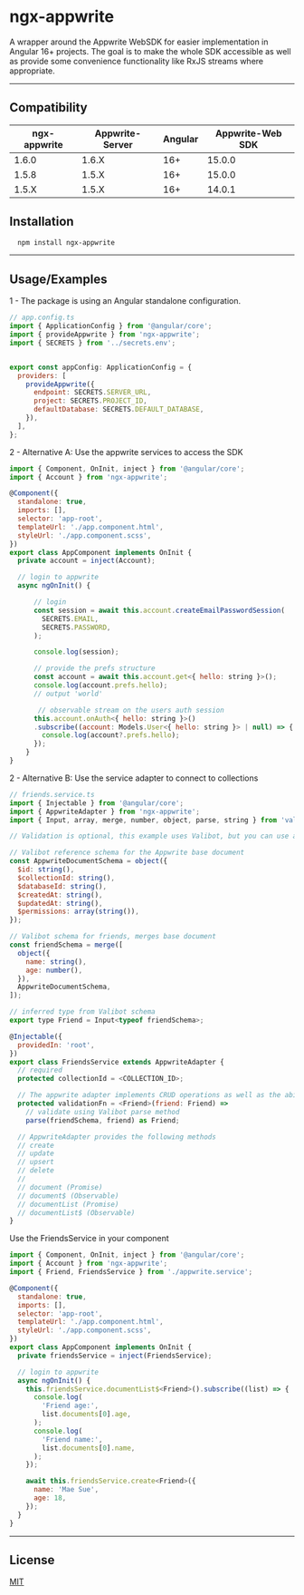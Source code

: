 # ngx-appwrite

A wrapper around the Appwrite WebSDK for easier implementation in Angular 16+ projects.
The goal is to make the whole SDK accessible as well as provide some convenience functionality
like RxJS streams where appropriate.

---

## Compatibility

| ngx-appwrite | Appwrite-Server | Angular | Appwrite-Web SDK |
| ------------ | --------------- | ------- | ---------------- |
| 1.6.0        | 1.6.X           | 16+     | 15.0.0           |
| 1.5.8        | 1.5.X           | 16+     | 15.0.0           |
| 1.5.X        | 1.5.X           | 16+     | 14.0.1           |

## Installation

```bash
  npm install ngx-appwrite
```

---

## Usage/Examples

1 - The package is using an Angular standalone configuration.

```javascript
// app.config.ts
import { ApplicationConfig } from '@angular/core';
import { provideAppwrite } from 'ngx-appwrite';
import { SECRETS } from '../secrets.env';


export const appConfig: ApplicationConfig = {
  providers: [
    provideAppwrite({
      endpoint: SECRETS.SERVER_URL,
      project: SECRETS.PROJECT_ID,
      defaultDatabase: SECRETS.DEFAULT_DATABASE,
    }),
  ],
};
```

2 - Alternative A: Use the appwrite services to access the SDK

```javascript
import { Component, OnInit, inject } from '@angular/core';
import { Account } from 'ngx-appwrite';

@Component({
  standalone: true,
  imports: [],
  selector: 'app-root',
  templateUrl: './app.component.html',
  styleUrl: './app.component.scss',
})
export class AppComponent implements OnInit {
  private account = inject(Account);

  // login to appwrite
  async ngOnInit() {

      // login
      const session = await this.account.createEmailPasswordSession(
        SECRETS.EMAIL,
        SECRETS.PASSWORD,
      );

      console.log(session);

      // provide the prefs structure
      const account = await this.account.get<{ hello: string }>();
      console.log(account.prefs.hello);
      // output 'world'

       // observable stream on the users auth session
      this.account.onAuth<{ hello: string }>()
      .subscribe((account: Models.User<{ hello: string }> | null) => {
        console.log(account?.prefs.hello);
      });
    }
}
```

2 - Alternative B: Use the service adapter to connect to collections

```javascript
// friends.service.ts
import { Injectable } from '@angular/core';
import { AppwriteAdapter } from 'ngx-appwrite';
import { Input, array, merge, number, object, parse, string } from 'valibot';

// Validation is optional, this example uses Valibot, but you can use any validation library or implement your own logic

// Valibot reference schema for the Appwrite base document
const AppwriteDocumentSchema = object({
  $id: string(),
  $collectionId: string(),
  $databaseId: string(),
  $createdAt: string(),
  $updatedAt: string(),
  $permissions: array(string()),
});

// Valibot schema for friends, merges base document
const friendSchema = merge([
  object({
    name: string(),
    age: number(),
  }),
  AppwriteDocumentSchema,
]);

// inferred type from Valibot schema
export type Friend = Input<typeof friendSchema>;

@Injectable({
  providedIn: 'root',
})
export class FriendsService extends AppwriteAdapter {
  // required
  protected collectionId = <COLLECTION_ID>;

  // The appwrite adapter implements CRUD operations as well as the ability to validate retrieved data. If the validationFn property is undefined, no validation of incoming data is performed.
  protected validationFn = <Friend>(friend: Friend) =>
    // validate using Valibot parse method
    parse(friendSchema, friend) as Friend;

  // AppwriteAdapter provides the following methods
  // create
  // update
  // upsert
  // delete
  //
  // document (Promise)
  // document$ (Observable)
  // documentList (Promise)
  // documentList$ (Observable)
}
```

Use the FriendsService in your component

```javascript
import { Component, OnInit, inject } from '@angular/core';
import { Account } from 'ngx-appwrite';
import { Friend, FriendsService } from './appwrite.service';

@Component({
  standalone: true,
  imports: [],
  selector: 'app-root',
  templateUrl: './app.component.html',
  styleUrl: './app.component.scss',
})
export class AppComponent implements OnInit {
  private friendsService = inject(FriendsService);

  // login to appwrite
  async ngOnInit() {
    this.friendsService.documentList$<Friend>().subscribe((list) => {
      console.log(
        'Friend age:',
        list.documents[0].age,
      );
      console.log(
        'Friend name:',
        list.documents[0].name,
      );
    });

    await this.friendsService.create<Friend>({
      name: 'Mae Sue',
      age: 18,
    });
  }
}
```

---

## License

[MIT](https://choosealicense.com/licenses/mit/)
